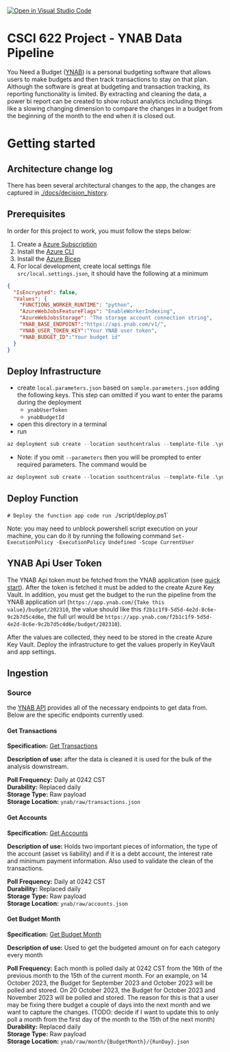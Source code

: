 [![Open in Visual Studio Code](https://classroom.github.com/assets/open-in-vscode-718a45dd9cf7e7f842a935f5ebbe5719a5e09af4491e668f4dbf3b35d5cca122.svg)](https://classroom.github.com/online_ide?assignment_repo_id=12156503&assignment_repo_type=AssignmentRepo)
# CSCI 622 Project - YNAB Data Pipeline

You Need a Budget ([YNAB](https://ynab.com)) is a personal budgeting software that allows users to make budgets and then track transactions to stay on that plan. Although the software is great at budgeting and transaction tracking, its reporting functionality is limited. By extracting and cleaning the data, a power bi report can be created to show robust analytics including things like a slowing changing dimension to compare the changes in a budget from the beginning of the month to the end when it is closed out.

# Getting started

## Architecture change log
There has been several architectural changes to the app, the changes are captured in [./docs/decision_history](./docs/decision_history).

## Prerequisites
In order for this project to work, you must follow the steps below:

1. Create a [Azure Subscription](https://learn.microsoft.com/en-us/azure/cost-management-billing/manage/create-subscription)
1. Install the [Azure CLI](https://learn.microsoft.com/en-us/cli/azure/install-azure-cli)
1. Install the [Azure Bicep](https://learn.microsoft.com/en-us/azure/azure-resource-manager/bicep/install)
1. For local development, create local settings file `src/local.settings.json`, it should have the following at a minimum

``` json
{
  "IsEncrypted": false,
  "Values": {
    "FUNCTIONS_WORKER_RUNTIME": "python",
    "AzureWebJobsFeatureFlags": "EnableWorkerIndexing",
    "AzureWebJobsStorage": "The storage account connection string",
    "YNAB_BASE_ENDPOINT":"https://api.ynab.com/v1/",
    "YNAB_USER_TOKEN_KEY":"Your YNAB user token",
    "YNAB_BUDGET_ID":"Your budget id"
  }
}
```

## Deploy Infrastructure

* create `local.parameters.json` based on `sample.parameters.json` adding the following keys. This step can omitted if you want to enter the params during the deployment
  * `ynabUserToken`
  * `ynabBudgetId`
* open this directory in a terminal
* run 
``` PowerShell
az deployment sub create --location southcentralus --template-file .\ynab-data-pipeline.bicep --parameters .\local.parameters.json
```
  * Note: if you omit `--parameters` then you will be prompted to enter required parameters. The command would be 
  ``` PowerShell
az deployment sub create --location southcentralus --template-file .\ynab-data-pipeline.bicep
```

## Deploy Function

`# Deploy the function app code
run `./script/deploy.ps1`

Note: you may need to unblock powershell script execution on your machine, you can do it by running the following command `Set-ExecutionPolicy -ExecutionPolicy Undefined -Scope CurrentUser`

## YNAB Api User Token

The YNAB Api token must be fetched from the YNAB application (see [quick start](https://api.ynab.com/)). After the token is fetched it must be added to the create Azure Key Vault. In addition, you must get the budget to the run the pipeline from the YNAB application url (`https://app.ynab.com/{Take this value}/budget/202310`, the value should like this `f2b1c1f9-5d5d-4e2d-8c6e-9c2b7d5c4d6e`, the full url would be `https://app.ynab.com/f2b1c1f9-5d5d-4e2d-8c6e-9c2b7d5c4d6e/budget/202310`).

After the values are collected, they need to be stored in the create Azure Key Vault. Deploy the infrastructure to get the values properly in KeyVault and app settings.

## Ingestion

### Source

the [YNAB API](https://api.ynab.com/v1) provides all of the necessary endpoints to get data from. Below are the specific endpoints currently used.

#### Get Transactions

**Specification:** [Get Transactions](https://api.ynab.com/v1#/Transactions/getTransactions)

**Description of use:** after the data is cleaned it is used for the bulk of the analysis downstream.

**Poll Frequency:** Daily at 0242 CST  
**Durability:** Replaced daily  
**Storage Type:** Raw payload  
**Storage Location:** `ynab/raw/transactions.json`
#### Get Accounts

**Specification:** [Get Accounts](https://api.ynab.com/v1#/Accounts/getAccounts)

**Description of use:** Holds two important pieces of information, the type of the account (asset vs liability) and if it is a debt account, the interest rate and minimum payment information. Also used to validate the clean of the transactions.

**Poll Frequency:** Daily at 0242 CST  
**Durability:** Replaced daily  
**Storage Type:** Raw payload  
**Storage Location:** `ynab/raw/accounts.json`

#### Get Budget Month

**Specification:** [Get Budget Month](https://api.ynab.com/v1#/Months/getBudgetMonth)

**Description of use:** Used to get the budgeted amount on for each category every month

**Poll Frequency:** Each month is polled daily at 0242 CST from the 16th of the previous month to the 15th of the current month. For an example, on 14 October 2023, the Budget for September 2023 and October 2023 will be polled and stored. On 20 October 2023, the Budget for October 2023 and November 2023 will be polled and stored. The reason for this is that a user may be fixing there budget a couple of days into the next month and we want to capture the changes. (TODO: decide if I want to update this to only poll a month from the first day of the month to the 15th of the next month)  
**Durability:** Replaced daily  
**Storage Type:** Raw payload  
**Storage Location:** `ynab/raw/month/{BudgetMonth}/{RunDay}.json`

